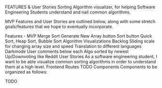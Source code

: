 FEATURES & User Stories
Sorting Algorithm visualizer, for helping Software Engineering Students understand and nail common algorithms.

MVP Features and User Stories are outlined below, along with some stretch goals/features that we hope to eventually incorporate.

Features - MVP
 Merge Sort
 Generate New Array button
 Sort button
 Quick Sort, Heap Sort, Bubble Sort Algorithm Visualizations
Backlog
 Sliding scale for changing array size and speed
 Translation to different languages
 Darkmode
 User comments below each Algo sorted by newest
 Up/Downvoting like Reddit
User Stories
As a software engineering student, I want to be able visualize common sorting algorithms in order to understand them at a high level.
Frontend Routes
TODO
Components
Components to be organized as follows:

TODO
